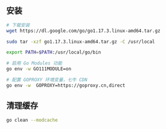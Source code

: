 <!--
 * @Description: 
 * @Version: 1.0
 * @Author: DaLao
 * @Email: dalao_li@163.com
 * @Date: 2021-11-10 22:42:49
 * @LastEditors: DaLao
 * @LastEditTime: 2021-12-27 20:09:03
-->

## 安装

```sh
# 下载安装
wget https://dl.google.com/go/go1.17.3.linux-amd64.tar.gz

sudo tar -xzf go1.17.3.linux-amd64.tar.gz -C /usr/local

export PATH=$PATH:/usr/local/go/bin

# 启用 Go Modules 功能
go env -w GO111MODULE=on

# 配置 GOPROXY 环境变量，七牛 CDN
go env -w  GOPROXY=https://goproxy.cn,direct
```

## 清理缓存

```sh
go clean --modcache
```